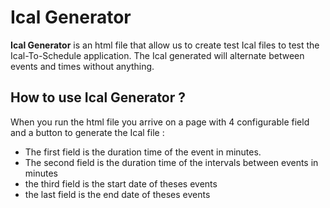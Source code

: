 # Ical Generator 
**Ical Generator** is an html file that allow us to create test Ical files to test the Ical-To-Schedule application. The Ical generated will alternate between events and times without anything.

## **How to use Ical Generator ?**
When you run the html file you arrive on a page with 4 configurable field and a button to generate the Ical file :

- The first field is the duration time of the event in minutes.
- The second field is the duration time of the intervals between events in minutes
- the third field is the start date of theses events
- the last field is the end date of theses events

